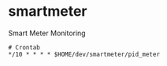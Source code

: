# smartmeter
Smart Meter Monitoring



    # Crontab
    */10 * * * * $HOME/dev/smartmeter/pid_meter

